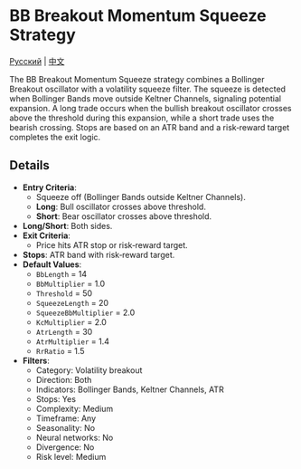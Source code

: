 # BB Breakout Momentum Squeeze Strategy
[Русский](README_ru.md) | [中文](README_cn.md)

The BB Breakout Momentum Squeeze strategy combines a Bollinger Breakout oscillator with a volatility squeeze filter. The squeeze is detected when Bollinger Bands move outside Keltner Channels, signaling potential expansion. A long trade occurs when the bullish breakout oscillator crosses above the threshold during this expansion, while a short trade uses the bearish crossing. Stops are based on an ATR band and a risk‑reward target completes the exit logic.

## Details

- **Entry Criteria**:
  - Squeeze off (Bollinger Bands outside Keltner Channels).
  - **Long**: Bull oscillator crosses above threshold.
  - **Short**: Bear oscillator crosses above threshold.
- **Long/Short**: Both sides.
- **Exit Criteria**:
  - Price hits ATR stop or risk‑reward target.
- **Stops**: ATR band with risk‑reward target.
- **Default Values**:
  - `BbLength` = 14
  - `BbMultiplier` = 1.0
  - `Threshold` = 50
  - `SqueezeLength` = 20
  - `SqueezeBbMultiplier` = 2.0
  - `KcMultiplier` = 2.0
  - `AtrLength` = 30
  - `AtrMultiplier` = 1.4
  - `RrRatio` = 1.5
- **Filters**:
  - Category: Volatility breakout
  - Direction: Both
  - Indicators: Bollinger Bands, Keltner Channels, ATR
  - Stops: Yes
  - Complexity: Medium
  - Timeframe: Any
  - Seasonality: No
  - Neural networks: No
  - Divergence: No
  - Risk level: Medium
